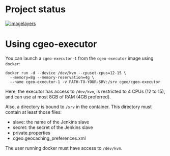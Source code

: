 # Project status

[![imagelayers](https://imagelayers.io/badge/cgeo/cgeo-executor:latest.svg)](https://imagelayers.io/?images=cgeo/cgeo-executor:latest)<br>

# Using cgeo-executor

You can launch a `cgeo-executor-1` from the `cgeo-executor` image using `docker`:

    docker run -d --device /dev/kvm --cpuset-cpus=12-15 \
      --memory=8g --memory-reservation=4g \
      --name cgeo-executor-1 -v PATH-TO-YOUR-SRV:/srv cgeo/cgeo-executor

Here, the executor  has access to `/dev/kvm`, is restricted to 4 CPUs (12 to 15),
and can use at most 8GB of RAM (4GB preferred).

Also, a directory is bound to `/srv` in the container. This directory must contain
at least those files:

- slave: the name of the Jenkins slave
- secret: the secret of the Jenkins slave
- private.properties
- cgeo.geocaching_preferences.xml

The user running docker must have access to `/dev/kvm`.
